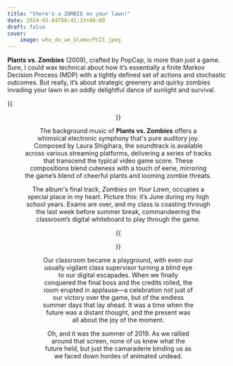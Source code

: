 ```yaml
---
title: "there's a ZOMBIE on your lawn!"
date: 2024-05-04T00:41:13+08:00
draft: false
cover:
    image: who_do_we_blame/PVZ1.jpeg
---
```


**Plants vs. Zombies** (2009), crafted by PopCap, is more than just a game. Sure, I could wax technical about how it’s essentially a finite Markov Decision Process (MDP) with a tightly defined set of actions and stochastic outcomes. But really, it’s about strategic greenery and quirky zombies invading your lawn in an oddly delightful dance of sunlight and survival.

{{<figure align="center" src="/who_do_we_blame/PVZ.jpeg" caption="If I frame it as an MDP, I might sound nerdy... Just kidding, the game is a blast.">}}

The background music of **Plants vs. Zombies** offers a whimsical electronic symphony that's pure auditory joy. Composed by Laura Shigihara, the soundtrack is available across various streaming platforms, delivering a series of tracks that transcend the typical video game score. These compositions blend cuteness with a touch of eerie, mirroring the game’s blend of cheerful plants and looming zombie threats.

The album's final track, *Zombies on Your Lawn*, occupies a special place in my heart. Picture this: it’s June during my high school years. Exams are over, and my class is coasting through the last week before summer break, commandeering the classroom’s digital whiteboard to play through the game.

{{<figure align="center" src="/who_do_we_blame/sewoo.jpeg" caption="Imagine the whole class gathered, taking turns at the game, while the rest cheer on, critique, and laugh along.">}}

Our classroom became a playground, with even our usually vigilant class supervisor turning a blind eye to our digital escapades. When we finally conquered the final boss and the credits rolled, the room erupted in applause—a celebration not just of our victory over the game, but of the endless summer days that lay ahead. It was a time when the future was a distant thought, and the present was all about the joy of the moment.

Oh, and it was the summer of 2019. As we rallied around that screen, none of us knew what the future held, but just the camaraderie binding us as we faced down hordes of animated undead.
